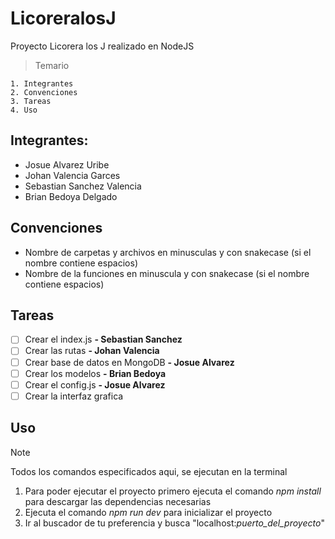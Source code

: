 # LicoreralosJ
Proyecto Licorera los J realizado en NodeJS
> Temario
```
1. Integrantes
2. Convenciones
3. Tareas
4. Uso
```

## Integrantes:
- Josue Alvarez Uribe
- Johan Valencia Garces
- Sebastian Sanchez Valencia
- Brian Bedoya Delgado

## Convenciones
- Nombre de carpetas y archivos en minusculas y con snakecase (si el nombre contiene espacios)
- Nombre de la funciones en minuscula y con snakecase (si el nombre contiene espacios)

## Tareas
- [ ] Crear el index.js                 **- Sebastian Sanchez**
- [ ] Crear las rutas                   **- Johan Valencia**
- [ ] Crear base de datos en MongoDB    **- Josue Alvarez**
- [ ] Crear los modelos                 **- Brian Bedoya**
- [ ] Crear el config.js                **- Josue Alvarez**
- [ ] Crear la interfaz grafica

## Uso
> [!NOTE] 
> Todos los comandos especificados aqui, se ejecutan en la terminal

1. Para poder ejecutar el proyecto primero ejecuta el comando *npm install* para descargar las dependencias necesarias
2. Ejecuta el comando *npm run dev* para inicializar el proyecto
3. Ir al buscador de tu preferencia y busca "localhost:*puerto_del_proyecto*"
